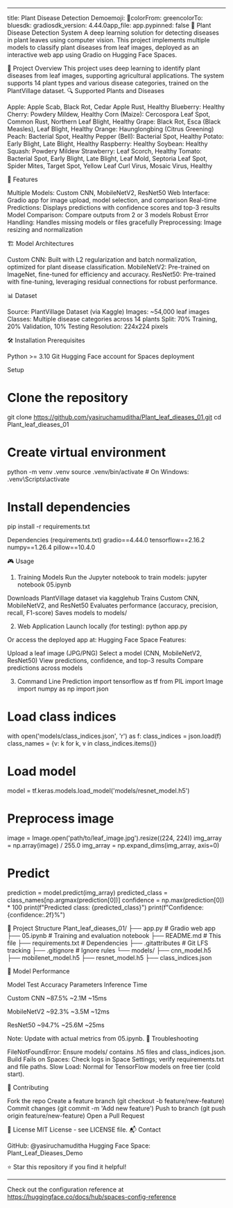 
---

title: Plant Disease Detection Demoemoji: 🌱colorFrom: greencolorTo: bluesdk: gradiosdk_version: 4.44.0app_file: app.pypinned: false
🌱 Plant Disease Detection System
A deep learning solution for detecting diseases in plant leaves using computer vision. This project implements multiple models to classify plant diseases from leaf images, deployed as an interactive web app using Gradio on Hugging Face Spaces.

🎯 Project Overview
This project uses deep learning to identify plant diseases from leaf images, supporting agricultural applications. The system supports 14 plant types and various disease categories, trained on the PlantVillage dataset.
🔍 Supported Plants and Diseases

Apple: Apple Scab, Black Rot, Cedar Apple Rust, Healthy
Blueberry: Healthy
Cherry: Powdery Mildew, Healthy
Corn (Maize): Cercospora Leaf Spot, Common Rust, Northern Leaf Blight, Healthy
Grape: Black Rot, Esca (Black Measles), Leaf Blight, Healthy
Orange: Haunglongbing (Citrus Greening)
Peach: Bacterial Spot, Healthy
Pepper (Bell): Bacterial Spot, Healthy
Potato: Early Blight, Late Blight, Healthy
Raspberry: Healthy
Soybean: Healthy
Squash: Powdery Mildew
Strawberry: Leaf Scorch, Healthy
Tomato: Bacterial Spot, Early Blight, Late Blight, Leaf Mold, Septoria Leaf Spot, Spider Mites, Target Spot, Yellow Leaf Curl Virus, Mosaic Virus, Healthy

🚀 Features

Multiple Models: Custom CNN, MobileNetV2, ResNet50
Web Interface: Gradio app for image upload, model selection, and comparison
Real-time Predictions: Displays predictions with confidence scores and top-3 results
Model Comparison: Compare outputs from 2 or 3 models
Robust Error Handling: Handles missing models or files gracefully
Preprocessing: Image resizing and normalization

🏗️ Model Architectures

Custom CNN: Built with L2 regularization and batch normalization, optimized for plant disease classification.
MobileNetV2: Pre-trained on ImageNet, fine-tuned for efficiency and accuracy.
ResNet50: Pre-trained with fine-tuning, leveraging residual connections for robust performance.

📊 Dataset

Source: PlantVillage Dataset (via Kaggle)
Images: ~54,000 leaf images
Classes: Multiple disease categories across 14 plants
Split: 70% Training, 20% Validation, 10% Testing
Resolution: 224x224 pixels

🛠️ Installation
Prerequisites

Python >= 3.10
Git
Hugging Face account for Spaces deployment

Setup
# Clone the repository
git clone https://github.com/yasiruchamuditha/Plant_leaf_dieases_01.git
cd Plant_leaf_dieases_01

# Create virtual environment
python -m venv .venv
source .venv/bin/activate  # On Windows: .venv\Scripts\activate

# Install dependencies
pip install -r requirements.txt

Dependencies (requirements.txt)
gradio==4.44.0
tensorflow==2.16.2
numpy==1.26.4
pillow==10.4.0

🎮 Usage
1. Training Models
Run the Jupyter notebook to train models:
jupyter notebook 05.ipynb


Downloads PlantVillage dataset via kagglehub
Trains Custom CNN, MobileNetV2, and ResNet50
Evaluates performance (accuracy, precision, recall, F1-score)
Saves models to models/

2. Web Application
Launch locally (for testing):
python app.py

Or access the deployed app at: Hugging Face Space
Features:

Upload a leaf image (JPG/PNG)
Select a model (CNN, MobileNetV2, ResNet50)
View predictions, confidence, and top-3 results
Compare predictions across models

3. Command Line Prediction
import tensorflow as tf
from PIL import Image
import numpy as np
import json

# Load class indices
with open('models/class_indices.json', 'r') as f:
    class_indices = json.load(f)
class_names = {v: k for k, v in class_indices.items()}

# Load model
model = tf.keras.models.load_model('models/resnet_model.h5')

# Preprocess image
image = Image.open('path/to/leaf_image.jpg').resize((224, 224))
img_array = np.array(image) / 255.0
img_array = np.expand_dims(img_array, axis=0)

# Predict
prediction = model.predict(img_array)
predicted_class = class_names[np.argmax(prediction[0])]
confidence = np.max(prediction[0]) * 100
print(f"Predicted class: {predicted_class}")
print(f"Confidence: {confidence:.2f}%")

📁 Project Structure
Plant_leaf_dieases_01/
├── app.py                    # Gradio web app
├── 05.ipynb                  # Training and evaluation notebook
├── README.md                 # This file
├── requirements.txt          # Dependencies
├── .gitattributes            # Git LFS tracking
├── .gitignore                # Ignore rules
└── models/
    ├── cnn_model.h5
    ├── mobilenet_model.h5
    ├── resnet_model.h5
    ├── class_indices.json

🎯 Model Performance



Model
Test Accuracy
Parameters
Inference Time



Custom CNN
~87.5%
~2.1M
~15ms


MobileNetV2
~92.3%
~3.5M
~12ms


ResNet50
~94.7%
~25.6M
~25ms


Note: Update with actual metrics from 05.ipynb.
🔧 Troubleshooting

FileNotFoundError: Ensure models/ contains .h5 files and class_indices.json.
Build Fails on Spaces: Check logs in Space Settings; verify requirements.txt and file paths.
Slow Load: Normal for TensorFlow models on free tier (cold start).

🤝 Contributing

Fork the repo
Create a feature branch (git checkout -b feature/new-feature)
Commit changes (git commit -m 'Add new feature')
Push to branch (git push origin feature/new-feature)
Open a Pull Request

📄 License
MIT License - see LICENSE file.
📬 Contact

GitHub: @yasiruchamuditha
Hugging Face Space: Plant_Leaf_Dieases_Demo


⭐ Star this repository if you find it helpful!

---

Check out the configuration reference at https://huggingface.co/docs/hub/spaces-config-reference
